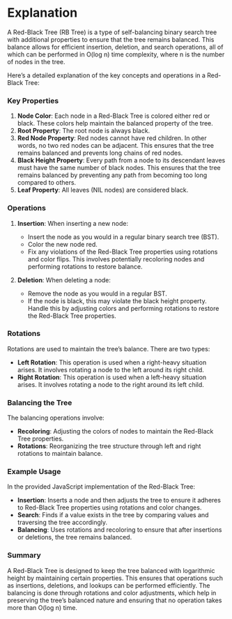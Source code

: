 # Explanation


A Red-Black Tree (RB Tree) is a type of self-balancing binary search tree with additional properties to ensure that the tree remains balanced. This balance allows for efficient insertion, deletion, and search operations, all of which can be performed in O(log n) time complexity, where n is the number of nodes in the tree.

Here’s a detailed explanation of the key concepts and operations in a Red-Black Tree:

### **Key Properties**

1. **Node Color**: Each node in a Red-Black Tree is colored either red or black. These colors help maintain the balanced property of the tree.
2. **Root Property**: The root node is always black.
3. **Red Node Property**: Red nodes cannot have red children. In other words, no two red nodes can be adjacent. This ensures that the tree remains balanced and prevents long chains of red nodes.
4. **Black Height Property**: Every path from a node to its descendant leaves must have the same number of black nodes. This ensures that the tree remains balanced by preventing any path from becoming too long compared to others.
5. **Leaf Property**: All leaves (NIL nodes) are considered black.

### **Operations**

1. **Insertion**: When inserting a new node:

   - Insert the node as you would in a regular binary search tree (BST).
   - Color the new node red.
   - Fix any violations of the Red-Black Tree properties using rotations and color flips. This involves potentially recoloring nodes and performing rotations to restore balance.
2. **Deletion**: When deleting a node:

   - Remove the node as you would in a regular BST.
   - If the node is black, this may violate the black height property. Handle this by adjusting colors and performing rotations to restore the Red-Black Tree properties.

### **Rotations**

Rotations are used to maintain the tree’s balance. There are two types:

- **Left Rotation**: This operation is used when a right-heavy situation arises. It involves rotating a node to the left around its right child.
- **Right Rotation**: This operation is used when a left-heavy situation arises. It involves rotating a node to the right around its left child.

### **Balancing the Tree**

The balancing operations involve:

- **Recoloring**: Adjusting the colors of nodes to maintain the Red-Black Tree properties.
- **Rotations**: Reorganizing the tree structure through left and right rotations to maintain balance.

### **Example Usage**

In the provided JavaScript implementation of the Red-Black Tree:

- **Insertion**: Inserts a node and then adjusts the tree to ensure it adheres to Red-Black Tree properties using rotations and color changes.
- **Search**: Finds if a value exists in the tree by comparing values and traversing the tree accordingly.
- **Balancing**: Uses rotations and recoloring to ensure that after insertions or deletions, the tree remains balanced.

### **Summary**

A Red-Black Tree is designed to keep the tree balanced with logarithmic height by maintaining certain properties. This ensures that operations such as insertions, deletions, and lookups can be performed efficiently. The balancing is done through rotations and color adjustments, which help in preserving the tree’s balanced nature and ensuring that no operation takes more than O(log n) time.

